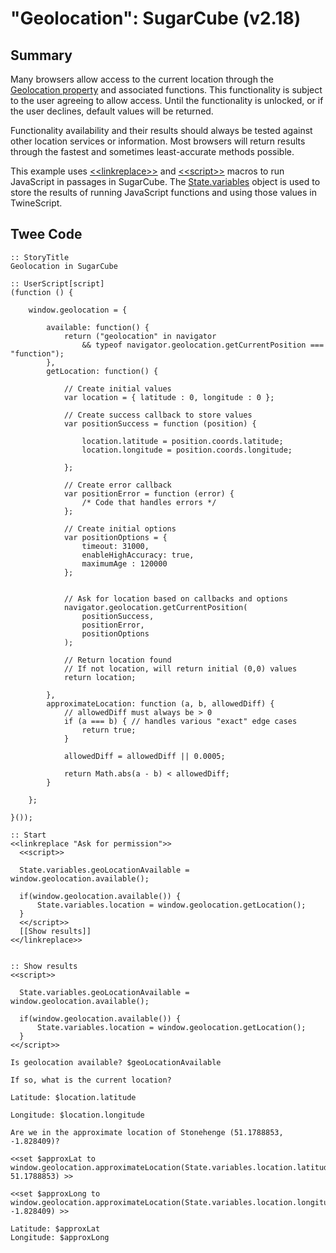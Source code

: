 # "Geolocation": SugarCube (v2.18)

## Summary

Many browsers allow access to the current location through the [Geolocation property](https://developer.mozilla.org/en-US/docs/Web/API/Geolocation) and associated functions. This functionality is subject to the user agreeing to allow access. Until the functionality is unlocked, or if the user declines, default values will be returned.

Functionality availability and their results should always be tested against other location services or information. Most browsers will return results through the fastest and sometimes least-accurate methods possible.

This example uses [&lt;&lt;linkreplace&gt;&gt;](http://www.motoslave.net/sugarcube/2/docs/macros.html#macros-linkreplace) and [&lt;&lt;script&gt;&gt;](http://www.motoslave.net/sugarcube/2/docs/macros.html#macros-script) macros to run JavaScript in passages in SugarCube. The [State.variables](http://www.motoslave.net/sugarcube/2/docs/api-state.html#state-api-getter-variables) object is used to store the results of running JavaScript functions and using those values in TwineScript.

## Twee Code

```
:: StoryTitle
Geolocation in SugarCube

:: UserScript[script]
(function () {

	window.geolocation = {

		available: function() {
			return ("geolocation" in navigator
				&& typeof navigator.geolocation.getCurrentPosition === "function");
		},
		getLocation: function() {

			// Create initial values
			var location = { latitude : 0, longitude : 0 };

			// Create success callback to store values
			var	positionSuccess = function (position) {

				location.latitude = position.coords.latitude;
				location.longitude = position.coords.longitude;

			};

			// Create error callback
			var positionError = function (error) {
				/* Code that handles errors */
			};

			// Create initial options
			var positionOptions = {
				timeout: 31000,
				enableHighAccuracy: true,
				maximumAge : 120000
			};


			// Ask for location based on callbacks and options
			navigator.geolocation.getCurrentPosition(
				positionSuccess,
				positionError,
				positionOptions
			);

			// Return location found
			// If not location, will return initial (0,0) values
			return location;

		},
		approximateLocation: function (a, b, allowedDiff) {
		    // allowedDiff must always be > 0
			if (a === b) { // handles various "exact" edge cases
				return true;
			}

			allowedDiff = allowedDiff || 0.0005;

			return Math.abs(a - b) < allowedDiff;
		}

	};

}());

:: Start
<<linkreplace "Ask for permission">>
  <<script>>

  State.variables.geoLocationAvailable = window.geolocation.available();

  if(window.geolocation.available()) {
	  State.variables.location = window.geolocation.getLocation();
  }
  <</script>>
  [[Show results]]
<</linkreplace>>


:: Show results
<<script>>

  State.variables.geoLocationAvailable = window.geolocation.available();

  if(window.geolocation.available()) {
	  State.variables.location = window.geolocation.getLocation();
  }
<</script>>

Is geolocation available? $geoLocationAvailable

If so, what is the current location?

Latitude: $location.latitude

Longitude: $location.longitude

Are we in the approximate location of Stonehenge (51.1788853, -1.828409)?

<<set $approxLat to  window.geolocation.approximateLocation(State.variables.location.latitude, 51.1788853) >>

<<set $approxLong to window.geolocation.approximateLocation(State.variables.location.longitude, -1.828409) >>

Latitude: $approxLat
Longitude: $approxLong

```
